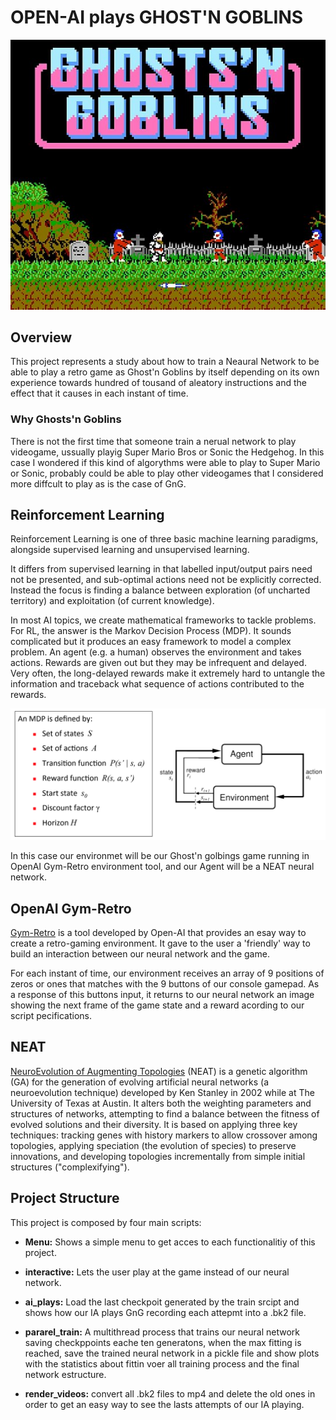 # OPEN-AI plays GHOST'N GOBLINS
![Ghost'N'Goblins](Images/gng-cover.jpg)

## Overview

This project represents a study about how to train a Neaural Network to be able to play a retro game as Ghost'n Goblins by itself depending on its own experience towards hundred of tousand of aleatory instructions and the effect that it causes in each instant of time. 

### Why Ghosts'n Goblins

There is not the first time that someone train a nerual network to play videogame, ussually playig Super Mario Bros or Sonic the Hedgehog.
In this case I wondered if this kind of algorythms were able to play to Super Mario or Sonic, probably could be able to play other videogames that I considered more diffcult to play as is the case of GnG.

## Reinforcement Learning

Reinforcement Learning is one of three basic machine learning paradigms, alongside supervised learning and unsupervised learning.

 It differs from supervised learning in that labelled input/output pairs need not be presented, and sub-optimal actions need not be explicitly corrected. Instead the focus is finding a balance between exploration (of uncharted territory) and exploitation (of current knowledge).

 In most AI topics, we create mathematical frameworks to tackle problems. For RL, the answer is the Markov Decision Process (MDP). It sounds complicated but it produces an easy framework to model a complex problem. An agent (e.g. a human) observes the environment and takes actions. Rewards are given out but they may be infrequent and delayed. Very often, the long-delayed rewards make it extremely hard to untangle the information and traceback what sequence of actions contributed to the rewards.

 ![MDP](./Images/MDP.png)

 In this case our environmet will be our Ghost'n golbings game running in OpenAI Gym-Retro environment tool, and our Agent will be a NEAT neural network.


 ## OpenAI Gym-Retro
 [Gym-Retro](https://buildmedia.readthedocs.org/media/pdf/retro/latest/retro.pdf) is a tool developed by Open-AI that provides an esay way to create a retro-gaming environment. It gave to the user a 'friendly' way to build an interaction between our neural network and the game.

 For each instant of time, our environment receives an array of 9 positions of zeros or ones that matches with the 9 buttons of our console gamepad. As a response of this buttons input, it returns to our neural network an image showing the next frame of the game state and a reward acording to our script pecifications.

 ## NEAT
[NeuroEvolution of Augmenting Topologies](http://nn.cs.utexas.edu/downloads/papers/stanley.cec02.pdf) (NEAT) is a genetic algorithm (GA) for the generation of evolving artificial neural networks (a neuroevolution technique) developed by Ken Stanley in 2002 while at The University of Texas at Austin. It alters both the weighting parameters and structures of networks, attempting to find a balance between the fitness of evolved solutions and their diversity. It is based on applying three key techniques: tracking genes with history markers to allow crossover among topologies, applying speciation (the evolution of species) to preserve innovations, and developing topologies incrementally from simple initial structures ("complexifying"). 

## Project Structure
This project is composed by four main scripts:
* __Menu:__ Shows a simple menu to get acces to each functionalitiy of this project.

* __interactive:__ Lets the user play at the game instead of our neural network.

* __ai_plays:__ Load the last checkpoit generated by the train srcipt and shows how our IA plays GnG recording each attepmt into a .bk2 file.

* __pararel_train:__ A multithread process that trains our neural network saving checkppoints eache ten generatons, when the max fitting is reached, save the trained neural network in a pickle file and show plots with the statistics about fittin voer all training process and the final network estructure.

* __render_videos:__ convert all .bk2 files to mp4 and delete the old ones in order to get an easy way to see the lasts attempts of our IA playing.

 




 